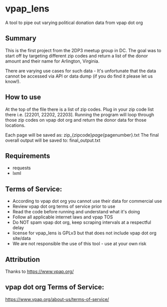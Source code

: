 # vpap_lens
A tool to pipe out varying political donation data from vpap dot org

## Summary
This is the first project from the 2DP3 meetup group in DC.
The goal was to start off by targeting different zip codes and return a list of the donor amount and their name for Arlington, Virginia.

There are varying use cases for such data - It's unfortunate that the data cannot be accessed via API or data dump (if you do find it please let us know!).

## How to use
At the top of the file there is a list of zip codes. Plug in your zip code list there i.e. [22201, 22202, 22203]. Running the program will loop through those zip codes on vpap dot org and return the donor data for those locations.

Each page will be saved as: zip_{zipcode}_page_{pagenumber}.txt
The final overall output will be saved to: final_output.txt

## Requirements
- requests
- lxml

## Terms of Service:
 - According to vpap dot org you cannot use their data for commercial use
 - Review vpap dot org terms of service prior to use
 - Read the code before running and understand what it's doing
 - Follow all applicable internet laws and vpap TOS
 - Do NOT spam vpap dot org, keep scraping intervals at a respectful delay
 - license for vpap_lens is GPLv3 but that does not include vpap dot org site/data
 - We are not responsible the use of this tool - use at your own risk

## Attribution
Thanks to https://www.vpap.org/

## vpap dot org Terms of Service:
https://www.vpap.org/about-us/terms-of-service/

